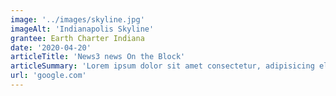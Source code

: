 ```yaml
---
image: '../images/skyline.jpg'
imageAlt: 'Indianapolis Skyline'
grantee: Earth Charter Indiana
date: '2020-04-20'
articleTitle: 'News3 news On the Block'
articleSummary: 'Lorem ipsum dolor sit amet consectetur, adipisicing elit. Maxime repellendus inventore ducimus. Lorem ipsum dolor sit amet consectetur, adipisicing elit.'
url: 'google.com'
---
```

